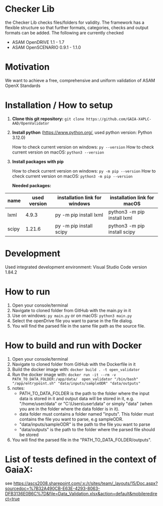 # Checker Lib
the Checker Lib checks files/folders for validity. The framework has a flexible structure so that further formats, categories, checks and output formats can be added.
The following are currently checked
- ASAM OpenDRIVE 1.1 - 1.7
- ASAM OpenSCENARIO 0.9.1 - 1.1.0

# Motivation
We want to achieve a free, comprehensive and uniform validation of ASAM OpenX Standards

# Installation / How to setup

1. **Clone this git repository:** ``` git clone https://github.com/GAIA-X4PLC-AAD/OpenValidator ```

2. **Install python** (https://www.python.org/, used python version: Python 3.12.0)

    How to check current version on windows: ```py --version```
    How to check current version on macOS: ```python3 --version```

3. **Install packages with pip**

    How to check current version on windows: ```py -m pip --version```
    How to check current version on macOS: ```python3 -m pip --version```

    **Needed packages:**

| name            | used version | installation link for windows     | installation link for macOS            |
|-----------------|--------------|-----------------------------------|----------------------------------------|
| lxml            | 4.9.3        | py -m pip install lxml            | python3 -m pip install lxml            |
| scipy           | 1.21.6       | py -m pip install scipy           | python3 -m pip install scipy           |

# Development
Used integrated development environment: Visual Studio Code version 1.84.2

# How to run
1. Open your console/terminal
2. Navigate to cloned folder from GitHub with the main.py in it
3. Use on windows: ```py main.py``` or on macOS: ```python3 main.py```
4. Select the openDrive file you want to parse in the file dialog.
5. You will find the parsed file in the same file path as the source file.

# How to build and run with Docker
1. Open your console/terminal
2. Navigate to cloned folder from GitHub with the Dockerfile in it
3. Build the docker image with: ```docker build . -t open_validator```
4. Run the docker image with: ```docker run -it --rm -v PATH_TO_DATA_FOLDER:/app/data/  open_validator "/bin/bash" "/app/entrypoint.sh" "data/inputs/sampleODR" "data/outputs"```
5. notes:
    - PATH_TO_DATA_FOLDER is the path to the folder where the input data is stored in it and output data will be stored in it, e.g. "/home/user/data" or "C:\Users\user\data" or simply "data" (when you are in the folder where the data folder is in it).
    - data folder must contains a folder named "inputs". This folder must contains the file you want to parse, e.g sampleODR.
    - "data/inputs/sampleODR" is the path to the file you want to parse
    - "data/outputs" is the path to the folder where the parsed file should be stored
6. You will find the parsed file in the "PATH_TO_DATA_FOLDER/outputs".

# List of tests defined in the context of GaiaX:
 see
 https://ascs2008.sharepoint.com/:x:/r/sites/team/_layouts/15/Doc.aspx?sourcedoc=%7B32A490CB-E63E-4293-8063-DFB3136E0B6C%7D&file=Data_Validation.xlsx&action=default&mobileredirect=true